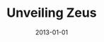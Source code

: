 ---
title: "Unveiling Zeus"
collection: publications
permalink: /publication/2013-01-01-Unveiling-Zeus
date: 2013-01-01
venue: 'CoRR'
paperurl: 'http://arxiv.org/abs/1303.7012'
citation: ' Abedelaziz Mohaisen,  Omar Alrawi, &quot;Unveiling Zeus.&quot; CoRR, 2013.'
---